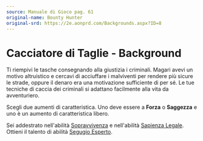 ```yaml
---
source: Manuale di Gioco pag. 61
original-name: Bounty Hunter
original-srd: https://2e.aonprd.com/Backgrounds.aspx?ID=8
---
```


# Cacciatore di Taglie - Background

Ti riempivi le tasche consegnando alla giustizia i criminali. Magari avevi un
motivo altruistico e cercavi di acciuffare i malviventi per rendere più sicure
le strade, oppure il denaro era una motivazione sufficiente di per sé. Le tue
tecniche di caccia dei criminali si adattano facilmente alla vita da
avventuriero.

Scegli due aumenti di caratteristica. Uno deve essere a **Forza** o **Saggezza**
e uno è un aumento di caratteristica libero.

Sei addestrato nell'abilità [Sopravvivenza](/abilita/sopravvivenza) e
nell'abilità [Sapienza Legale](/abilita/sapienza). Ottieni il talento di abilità
[Segugio Esperto](/talenti/generici/segugio-esperto).
